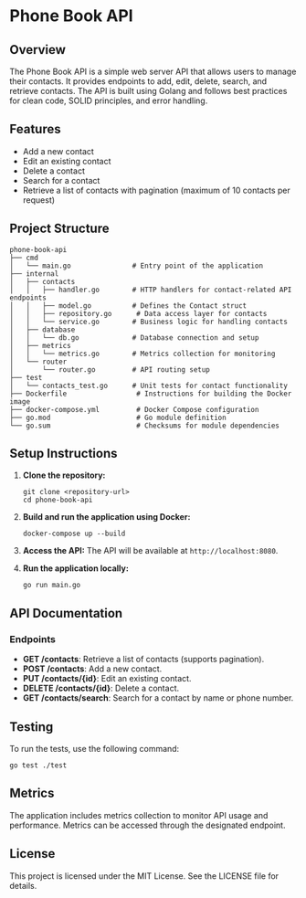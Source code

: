 # Phone Book API

## Overview
The Phone Book API is a simple web server API that allows users to manage their contacts. It provides endpoints to add, edit, delete, search, and retrieve contacts. The API is built using Golang and follows best practices for clean code, SOLID principles, and error handling.

## Features
- Add a new contact
- Edit an existing contact
- Delete a contact
- Search for a contact
- Retrieve a list of contacts with pagination (maximum of 10 contacts per request)

## Project Structure
```
phone-book-api
├── cmd
│   └── main.go               # Entry point of the application
├── internal
│   ├── contacts
│   │   ├── handler.go        # HTTP handlers for contact-related API endpoints
│   │   ├── model.go          # Defines the Contact struct
│   │   ├── repository.go      # Data access layer for contacts
│   │   └── service.go        # Business logic for handling contacts
│   ├── database
│   │   └── db.go             # Database connection and setup
│   ├── metrics
│   │   └── metrics.go        # Metrics collection for monitoring
│   └── router
│       └── router.go         # API routing setup
├── test
│   └── contacts_test.go      # Unit tests for contact functionality
├── Dockerfile                 # Instructions for building the Docker image
├── docker-compose.yml         # Docker Compose configuration
├── go.mod                     # Go module definition
└── go.sum                     # Checksums for module dependencies
```

## Setup Instructions
1. **Clone the repository:**
   ```
   git clone <repository-url>
   cd phone-book-api
   ```

2. **Build and run the application using Docker:**
   ```
   docker-compose up --build
   ```

3. **Access the API:**
   The API will be available at `http://localhost:8080`.

4. **Run the application locally:**
   ```
   go run main.go
   ```

## API Documentation
### Endpoints
- **GET /contacts**: Retrieve a list of contacts (supports pagination).
- **POST /contacts**: Add a new contact.
- **PUT /contacts/{id}**: Edit an existing contact.
- **DELETE /contacts/{id}**: Delete a contact.
- **GET /contacts/search**: Search for a contact by name or phone number.

## Testing
To run the tests, use the following command:
```
go test ./test
```

## Metrics
The application includes metrics collection to monitor API usage and performance. Metrics can be accessed through the designated endpoint.

## License
This project is licensed under the MIT License. See the LICENSE file for details.
